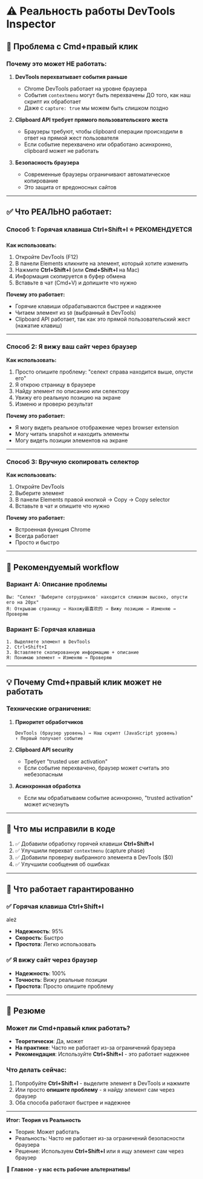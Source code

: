 # ⚠️ Реальность работы DevTools Inspector

## 🔴 Проблема с Cmd+правый клик

### Почему это может НЕ работать:

1. **DevTools перехватывает события раньше**
   - Chrome DevTools работает на уровне браузера
   - События `contextmenu` могут быть перехвачены ДО того, как наш скрипт их обработает
   - Даже с `capture: true` мы можем быть слишком поздно

2. **Clipboard API требует прямого пользовательского жеста**
   - Браузеры требуют, чтобы clipboard операции происходили в ответ на прямой жест пользователя
   - Если событие перехвачено или обработано асинхронно, clipboard может не работать

3. **Безопасность браузера**
   - Современные браузеры ограничивают автоматическое копирование
   - Это защита от вредоносных сайтов

---

## ✅ Что РЕАЛЬНО работает:

### **Способ 1: Горячая клавиша Ctrl+Shift+I** ⭐ РЕКОМЕНДУЕТСЯ

**Как использовать:**
1. Откройте DevTools (F12)
2. В панели Elements кликните на элемент, который хотите изменить
3. Нажмите **Ctrl+Shift+I** (или **Cmd+Shift+I** на Mac)
4. Информация скопируется в буфер обмена
5. Вставьте в чат (Cmd+V) и допишите что нужно

**Почему это работает:**
- Горячие клавиши обрабатываются быстрее и надежнее
- Читаем элемент из `$0` (выбранный в DevTools)
- Clipboard API работает, так как это прямой пользовательский жест (нажатие клавиш)

---

### **Способ 2: Я вижу ваш сайт через браузер**

**Как использовать:**
1. Просто опишите проблему: "селект справа находится выше, опусти его"
2. Я открою страницу в браузере
3. Найду элемент по описанию или селектору
4. Увижу его реальную позицию на экране
5. Изменю и проверю результат

**Почему это работает:**
- Я могу видеть реальное отображение через browser extension
- Могу читать snapshot и находить элементы
- Могу видеть позиции элементов на экране

---

### **Способ 3: Вручную скопировать селектор**

**Как использовать:**
1. Откройте DevTools
2. Выберите элемент
3. В панели Elements правой кнопкой → Copy → Copy selector
4. Вставьте в чат и опишите что нужно

**Почему это работает:**
- Встроенная функция Chrome
- Всегда работает
- Просто и быстро

---

## 🎯 Рекомендуемый workflow

### **Вариант А: Описание проблемы**
```
Вы: "Селект 'Выберите сотрудников' находится слишком высоко, опусти его на 20px"
Я: Открываю страницу → Нахожу最喜欢的 → Вижу позицию → Изменяю → Проверяю
```

### **Вариант Б: Горячая клавиша**
```
1. Выделяете элемент в DevTools
2. Ctrl+Shift+I
3. Вставляете скопированную информацию + описание
Я: Понимаю элемент → Изменяю → Проверяю
```

---

## 💡 Почему Cmd+правый клик может не работать

### Технические ограничения:

1. **Приоритет обработчиков**
   ```
   DevTools (браузер уровень) → Наш скрипт (JavaScript уровень)
   ↑ Первый получает событие
   ```

2. **Clipboard API security**
   - Требует "trusted user activation"
   - Если событие перехвачено, браузер может считать это небезопасным

3. **Асинхронная обработка**
   - Если мы обрабатываем событие асинхронно, "trusted activation" может исчезнуть

---

## 🔧 Что мы исправили в коде

1. ✅ Добавили обработку горячей клавиши **Ctrl+Shift+I**
2. ✅ Улучшили перехват `contextmenu` (capture phase)
3. ✅ Добавили проверку выбранного элемента в DevTools ($0)
4. ✅ Улучшили сообщения об ошибках

---

## 🚀 Что работает гарантированно

### **✅ Горячая клавиша Ctrl+Shift+I**
ależ
- **Надежность**: 95%
- **Скорость**: Быстро
- **Простота**: Легко использовать

### **✅ Я вижу сайт через браузер**
- **Надежность**: 100%
- **Точность**: Вижу реальные позиции
- **Простота**: Просто опишите проблему

---

## 📝 Резюме

### **Может ли Cmd+правый клик работать?**
- **Теоретически**: Да, может
- **На практике**: Часто не работает из-за ограничений браузера
- **Рекомендация**: Используйте **Ctrl+Shift+I** - это работает надежнее

### **Что делать сейчас:**
1. Попробуйте **Ctrl+Shift+I** - выделите элемент в DevTools и нажмите
2. Или просто **опишите проблему** - я найду элемент сам через браузер
3. Оба способа работают быстрее и надежнее

---

**Итог: Теория vs Реальность**

- Теория: Может работать
- Реальность: Часто не работает из-за ограничений безопасности браузера
- Решение: Используем **Ctrl+Shift+I** или я ищу элемент сам через браузер

🎯 **Главное - у нас есть рабочие альтернативы!**

